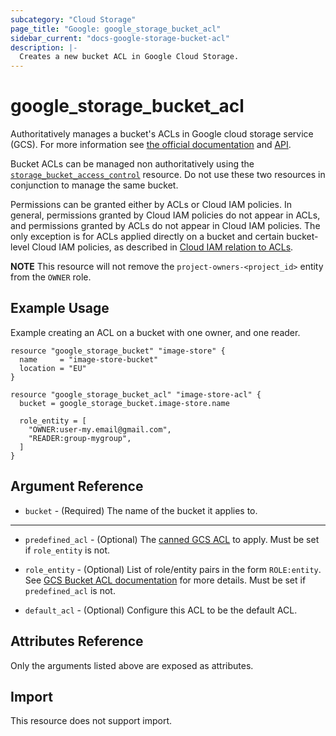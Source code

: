 ```yaml
---
subcategory: "Cloud Storage"
page_title: "Google: google_storage_bucket_acl"
sidebar_current: "docs-google-storage-bucket-acl"
description: |-
  Creates a new bucket ACL in Google Cloud Storage.
---
```


# google\_storage\_bucket\_acl

Authoritatively manages a bucket's ACLs in Google cloud storage service (GCS). For more information see
[the official documentation](https://cloud.google.com/storage/docs/access-control/lists)
and
[API](https://cloud.google.com/storage/docs/json_api/v1/bucketAccessControls).

Bucket ACLs can be managed non authoritatively using the [`storage_bucket_access_control`](https://www.terraform.io/docs/providers/google/r/storage_bucket_access_control.html) resource. Do not use these two resources in conjunction to manage the same bucket.

Permissions can be granted either by ACLs or Cloud IAM policies. In general, permissions granted by Cloud IAM policies do not appear in ACLs, and permissions granted by ACLs do not appear in Cloud IAM policies. The only exception is for ACLs applied directly on a bucket and certain bucket-level Cloud IAM policies, as described in [Cloud IAM relation to ACLs](https://cloud.google.com/storage/docs/access-control/iam#acls).

**NOTE** This resource will not remove the `project-owners-<project_id>` entity from the `OWNER` role.

## Example Usage

Example creating an ACL on a bucket with one owner, and one reader.

```hcl
resource "google_storage_bucket" "image-store" {
  name     = "image-store-bucket"
  location = "EU"
}

resource "google_storage_bucket_acl" "image-store-acl" {
  bucket = google_storage_bucket.image-store.name

  role_entity = [
    "OWNER:user-my.email@gmail.com",
    "READER:group-mygroup",
  ]
}
```

## Argument Reference

* `bucket` - (Required) The name of the bucket it applies to.

- - -

* `predefined_acl` - (Optional) The [canned GCS ACL](https://cloud.google.com/storage/docs/access-control/lists#predefined-acl) to apply. Must be set if `role_entity` is not.

* `role_entity` - (Optional) List of role/entity pairs in the form `ROLE:entity`. See [GCS Bucket ACL documentation](https://cloud.google.com/storage/docs/json_api/v1/bucketAccessControls)  for more details. Must be set if `predefined_acl` is not.

* `default_acl` - (Optional) Configure this ACL to be the default ACL.

## Attributes Reference

Only the arguments listed above are exposed as attributes.

## Import

This resource does not support import.
